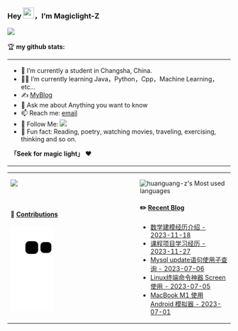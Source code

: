 ### Hey <img src="https://media.giphy.com/media/hvRJCLFzcasrR4ia7z/giphy.gif" width="25px" height="25px">，I’m Magiclight-Z

![](https://img.shields.io/badge/dynamic/json?color=2bb24c&label=Feedly%20RSS&query=%24.data.totalSubs&url=https%3A%2F%2Fapi.spencerwoo.com%2Fsubstats%2F%3Fsource%3Dfeedly%26queryKey%3Dhttps%3A%2F%2Fchegva.com%2Ffeed%2F&logo=feedly)

<table>
<tr>
<td width="99%">
  
- 🤖 I’m currently a student in Changsha, China.
- 👨‍💻 I’m currently learning Java，Python，Cpp，Machine Learning，etc...
- ✍️ [MyBlog](https://zwr8996.com)
- 💬 Ask me about Anything you want to know
- 📫 Reach me: [email](mailto:zwr8996@163.com)
- 👏 Follow Me: [![](https://img.shields.io/github/followers/huanguang-z?label=follow%20me&style=social)](https://github.com/huanguang-z/)
- 🎣 Fun fact: Reading, poetry, watching movies, traveling, exercising, thinking and so on.

**「Seek for magic light」** ❤️

</td>

🏆 **my github stats:**

<table>
<tr>
<td valign="top"  width="58%">
  
  ![](https://github-readme-stats.vercel.app/api?username=huanguang-z)
  
  <br>

#### 🐍 [Contributions](https://raw.githubusercontent.com/huanguang-z/huanguang-z/main/assets/github-contribution-grid-snake.svg)
![](https://raw.githubusercontent.com/huanguang-z/huanguang-z/main/assets/github-contribution-grid-snake.svg)

</td>
<td valign="top"  width="42%">
  
  ![huanguang-z's Most used languages](https://github-readme-stats.vercel.app/api/top-langs/?username=huanguang-z&layout=compact&hide_border=true&langs_count=10)

#### ✏️ [Recent Blog](https://chegva.com)

- [数学建模经历介绍 - 2023-11-18](https://www.zwr8996.com/2023/%e6%95%b0%e5%ad%a6%e5%bb%ba%e6%a8%a1%e7%bb%8f%e5%8e%86%e4%bb%8b%e7%bb%8d/%e6%95%b0%e5%ad%a6%e5%bb%ba%e6%a8%a1/)
- [课程项目学习经历 - 2023-11-27](https://www.zwr8996.com/2023/projectlearning/project/)
- [Mysql update语句使用子查询 - 2023-07-06](https://chegva.com/5744.html)
- [Linux终端命令神器 Screen 使用 - 2023-07-05](https://chegva.com/5741.html)
- [MacBook M1 使用 Android 模拟器 - 2023-07-01](https://chegva.com/5739.html)
</td>
</tr>
</table>

